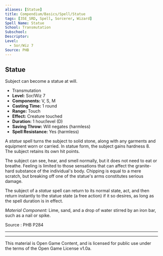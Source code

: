 ```yaml
---
aliases: [Statue]
title: Compendium/Basics/Spell/Statue
tags: [35E_SRD, Spell, Sorcerer, Wizard]
Spell Name: Statue
School: Transmutation
Subschool: 
Descriptor: 
Level:
  - Sor/Wiz 7
Source: PHB
---
```



## Statue

Subject can become a statue at will.

*   Transmutation
*   **Level:** Sor/Wiz 7
*   **Components:** V, S, M
*   **Casting Time:** 1 round
*   **Range:** Touch
*   **Effect:** Creature touched
*   **Duration:** 1 hour/level (D)
*   **Saving Throw:** Will negates (harmless)
*   **Spell Resistance:** Yes (harmless)

<p>A <i>statue</i> spell turns the subject to solid stone, along with any garments and equipment worn or carried. In statue form, the subject gains hardness 8. The subject retains its own hit points.</p><p>The subject can see, hear, and smell normally, but it does not need to eat or breathe. Feeling is limited to those sensations that can affect the granite-hard substance of the individual's body. Chipping is equal to a mere scratch, but breaking off one of the statue's arms constitutes serious damage.</p><p>The subject of a <i>statue</i> spell can return to its normal state, act, and then return instantly to the statue state (a free action) if it so desires, as long as the spell duration is in effect.</p><p><i>Material Component:</i> Lime, sand, and a drop of water stirred by an iron bar, such as a nail or spike.</p>

Source : PHB P284

---

---

This material is Open Game Content, and is licensed for public use under
the terms of the Open Game License v1.0a.
